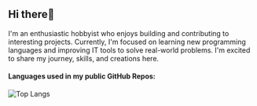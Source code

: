 ## Hi there👋
I'm an enthusiastic hobbyist who enjoys building and contributing to interesting projects. Currently, I'm focused on learning new programming languages and improving IT tools to solve real-world problems. I'm excited to share my journey, skills, and creations here.

#### Languages used in my public GitHub Repos:

![Top Langs](https://github-readme-stats.vercel.app/api/top-langs/?username=Franck-dev-hub&layout=compact&theme=dark&cache_seconds=3600&langs_count=20&hide_title=true)
